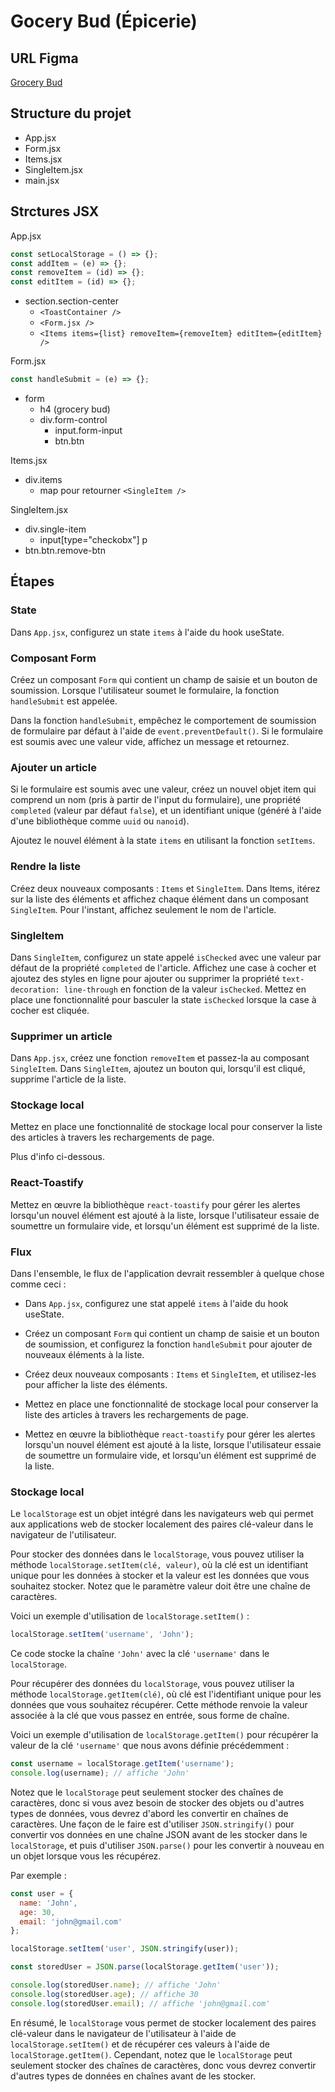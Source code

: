 # Gocery Bud (Épicerie)

## URL Figma

[Grocery Bud](https://www.figma.com/file/8rXGl68NoEmAhHpcV7aB5o/Grocery-bud?node-id=0%3A1&t=IMjjwDExGWpXdpQL-1)

## Structure du projet

- App.jsx
- Form.jsx
- Items.jsx
- SingleItem.jsx
- main.jsx

## Strctures JSX

App.jsx

```js
const setLocalStorage = () => {};
const addItem = (e) => {};
const removeItem = (id) => {};
const editItem = (id) => {};
```

- section.section-center
  - `<ToastContainer />`
  - `<Form.jsx />`
  - `<Items items={list} removeItem={removeItem} editItem={editItem} />`

Form.jsx

```js
const handleSubmit = (e) => {};
```

- form
  - h4 (grocery bud)
  - div.form-control
    - input.form-input
    - btn.btn

Items.jsx

- div.items
  - map pour retourner `<SingleItem />`

SingleItem.jsx

- div.single-item
  - input[type="checkobx"]
    p
- btn.btn.remove-btn

## Étapes

### State

Dans `App.jsx`, configurez un state `items` à l'aide du hook useState.

### Composant Form

Créez un composant `Form` qui contient un champ de saisie et un bouton de soumission. Lorsque l'utilisateur soumet le formulaire, la fonction `handleSubmit` est appelée.

Dans la fonction `handleSubmit`, empêchez le comportement de soumission de formulaire par défaut à l'aide de `event.preventDefault()`. Si le formulaire est soumis avec une valeur vide, affichez un message et retournez.

### Ajouter un article

Si le formulaire est soumis avec une valeur, créez un nouvel objet item qui comprend un nom (pris à partir de l'input du formulaire), une propriété `completed` (valeur par défaut `false`), et un identifiant unique (généré à l'aide d'une bibliothèque comme `uuid` ou `nanoid`).

Ajoutez le nouvel élément à la state `items` en utilisant la fonction `setItems`.

### Rendre la liste

Créez deux nouveaux composants : `Items` et `SingleItem`. Dans Items, itérez sur la liste des éléments et affichez chaque élément dans un composant `SingleItem`. Pour l'instant, affichez seulement le nom de l'article.

### SingleItem

Dans `SingleItem`, configurez un state appelé `isChecked` avec une valeur par défaut de la propriété `completed` de l'article. Affichez une case à cocher et ajoutez des styles en ligne pour ajouter ou supprimer la propriété `text-decoration: line-through` en fonction de la valeur `isChecked`. Mettez en place une fonctionnalité pour basculer la state `isChecked` lorsque la case à cocher est cliquée.

### Supprimer un article

Dans `App.jsx`, créez une fonction `removeItem` et passez-la au composant `SingleItem`. Dans `SingleItem`, ajoutez un bouton qui, lorsqu'il est cliqué, supprime l'article de la liste.

### Stockage local

Mettez en place une fonctionnalité de stockage local pour conserver la liste des articles à travers les rechargements de page.

Plus d'info ci-dessous.

### React-Toastify

Mettez en œuvre la bibliothèque `react-toastify` pour gérer les alertes lorsqu'un nouvel élément est ajouté à la liste, lorsque l'utilisateur essaie de soumettre un formulaire vide, et lorsqu'un élément est supprimé de la liste.

### Flux

Dans l'ensemble, le flux de l'application devrait ressembler à quelque chose comme ceci :

- Dans `App.jsx`, configurez une stat appelé `items` à l'aide du hook useState.

- Créez un composant `Form` qui contient un champ de saisie et un bouton de soumission, et configurez la fonction `handleSubmit` pour ajouter de nouveaux éléments à la liste.

- Créez deux nouveaux composants : `Items` et `SingleItem`, et utilisez-les pour afficher la liste des éléments.

- Mettez en place une fonctionnalité de stockage local pour conserver la liste des articles à travers les rechargements de page.

- Mettez en œuvre la bibliothèque `react-toastify` pour gérer les alertes lorsqu'un nouvel élément est ajouté à la liste, lorsque l'utilisateur essaie de soumettre un formulaire vide, et lorsqu'un élément est supprimé de la liste.

### Stockage local

Le `localStorage` est un objet intégré dans les navigateurs web qui permet aux applications web de stocker localement des paires clé-valeur dans le navigateur de l'utilisateur.

Pour stocker des données dans le `localStorage`, vous pouvez utiliser la méthode `localStorage.setItem(clé, valeur)`, où la clé est un identifiant unique pour les données à stocker et la valeur est les données que vous souhaitez stocker. Notez que le paramètre valeur doit être une chaîne de caractères.

Voici un exemple d'utilisation de `localStorage.setItem()` :

```js
localStorage.setItem('username', 'John');
```

Ce code stocke la chaîne `'John'` avec la clé `'username'` dans le `localStorage`.

Pour récupérer des données du `localStorage`, vous pouvez utiliser la méthode `localStorage.getItem(clé)`, où clé est l'identifiant unique pour les données que vous souhaitez récupérer. Cette méthode renvoie la valeur associée à la clé que vous passez en entrée, sous forme de chaîne.

Voici un exemple d'utilisation de `localStorage.getItem()` pour récupérer la valeur de la clé `'username'` que nous avons définie précédemment :

```js
const username = localStorage.getItem('username');
console.log(username); // affiche 'John'
```

Notez que le `localStorage` peut seulement stocker des chaînes de caractères, donc si vous avez besoin de stocker des objets ou d'autres types de données, vous devrez d'abord les convertir en chaînes de caractères. Une façon de le faire est d'utiliser `JSON.stringify()` pour convertir vos données en une chaîne JSON avant de les stocker dans le `localStorage`, et puis d'utiliser `JSON.parse()` pour les convertir à nouveau en un objet lorsque vous les récupérez.

Par exemple :

```js
const user = {
  name: 'John',
  age: 30,
  email: 'john@gmail.com'
};

localStorage.setItem('user', JSON.stringify(user));

const storedUser = JSON.parse(localStorage.getItem('user'));

console.log(storedUser.name); // affiche 'John'
console.log(storedUser.age); // affiche 30
console.log(storedUser.email); // affiche 'john@gmail.com'
```

En résumé, le `localStorage` vous permet de stocker localement des paires clé-valeur dans le navigateur de l'utilisateur à l'aide de `localStorage.setItem()` et de récupérer ces valeurs à l'aide de `localStorage.getItem()`. Cependant, notez que le `localStorage` peut seulement stocker des chaînes de caractères, donc vous devrez convertir d'autres types de données en chaînes avant de les stocker.
